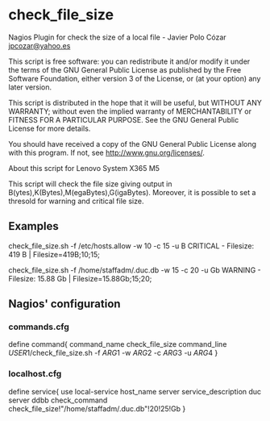# check_file_size

Nagios Plugin for check the size of a local file - Javier Polo Cózar <jpcozar@yahoo.es>

This script is free software: you can redistribute it and/or modify
it under the terms of the GNU General Public License as published by
the Free Software Foundation, either version 3 of the License, or
(at your option) any later version.

This script is distributed in the hope that it will be useful,
but WITHOUT ANY WARRANTY; without even the implied warranty of
MERCHANTABILITY or FITNESS FOR A PARTICULAR PURPOSE.  See the
GNU General Public License for more details.

You should have received a copy of the GNU General Public License
along with this program.  If not, see <http://www.gnu.org/licenses/>.

About this script for Lenovo System X365 M5

This script will check the file size giving output in B(ytes),K(Bytes),M(egaBytes),G(igaBytes). 
Moreover, it is possible to set a thresold for warning and critical file size.
## Examples

check_file_size.sh -f /etc/hosts.allow -w 10 -c 15 -u B
CRITICAL - Filesize: 419 B | Filesize=419B;10;15;

check_file_size.sh -f /home/staffadm/.duc.db -w 15 -c 20 -u Gb
WARNING - Filesize: 15.88 Gb | Filesize=15.88Gb;15;20;

## Nagios' configuration

### commands.cfg

define command{
command_name check_file_size
command_line $USER1$/check_file_size.sh -f $ARG1$ -w $ARG2$ -c $ARG3$ -u $ARG4$
}

### localhost.cfg

define service{
        use                             local-service
        host_name                       server
        service_description             duc server ddbb
        check_command check_file_size!"/home/staffadm/.duc.db"!20!25!Gb
}





